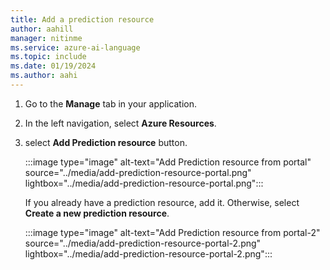 ```yaml
---
title: Add a prediction resource
author: aahill
manager: nitinme
ms.service: azure-ai-language
ms.topic: include 
ms.date: 01/19/2024
ms.author: aahi
---
```


1. Go to the **Manage** tab in your application.
2. In the left navigation, select **Azure Resources**.
3. select **Add Prediction resource** button.

    :::image type="image" alt-text="Add Prediction resource from portal" source="../media/add-prediction-resource-portal.png" lightbox="../media/add-prediction-resource-portal.png":::
  
    If you already have a prediction resource, add it. Otherwise, select **Create a new prediction resource**.
  
    :::image type="image" alt-text="Add Prediction resource from portal-2" source="../media/add-prediction-resource-portal-2.png" lightbox="../media/add-prediction-resource-portal-2.png":::
